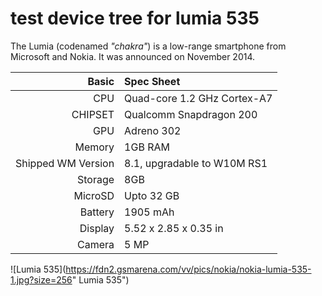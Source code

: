 test device tree for lumia 535
==============================

The Lumia (codenamed _"chakra"_) is a low-range smartphone from Microsoft and Nokia.
It was announced on November 2014.

Basic   | Spec Sheet
-------:|:-------------------------
CPU     | Quad-core 1.2 GHz Cortex-A7
CHIPSET | Qualcomm Snapdragon 200
GPU     | Adreno 302
Memory  | 1GB RAM
Shipped WM Version | 8.1, upgradable to W10M RS1
Storage | 8GB
MicroSD | Upto 32 GB
Battery | 1905 mAh
Display | 5.52 x 2.85 x 0.35 in
Camera  | 5 MP

![Lumia 535](https://fdn2.gsmarena.com/vv/pics/nokia/nokia-lumia-535-1.jpg?size=256" Lumia 535")
